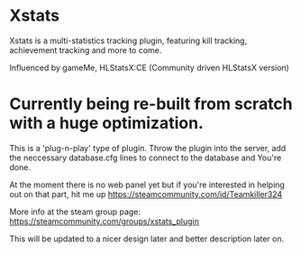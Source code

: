 # Xstats
Xstats is a multi-statistics tracking plugin, featuring kill tracking, achievement tracking and more to come.

Influenced by gameMe, HLStatsX:CE (Community driven HLStatsX version) 

# Currently being re-built from scratch with a huge optimization.

This is a 'plug-n-play' type of plugin. Throw the plugin into the server, add the neccessary database.cfg lines to connect to the database and You're done.

At the moment there is no web panel yet but if you're interested in helping out on that part, hit me up https://steamcommunity.com/id/Teamkiller324

More info at the steam group page: https://steamcommunity.com/groups/xstats_plugin

This will be updated to a nicer design later and better description later on.
